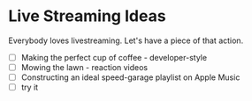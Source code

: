 # Live Streaming Ideas

Everybody loves livestreaming. Let's have a piece of that action.

- [ ] Making the perfect cup of coffee - developer-style
- [ ] Mowing the lawn - reaction videos
- [ ] Constructing an ideal speed-garage playlist on Apple Music
- [ ] try it
